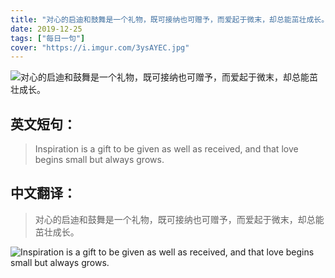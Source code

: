 ```yaml
---
title: "对心的启迪和鼓舞是一个礼物，既可接纳也可赠予，而爱起于微末，却总能茁壮成长。"
date: 2019-12-25
tags: ["每日一句"]
cover: "https://i.imgur.com/3ysAYEC.jpg"
---
```


![对心的启迪和鼓舞是一个礼物，既可接纳也可赠予，而爱起于微末，却总能茁壮成长。](https://i.imgur.com/Gmbd5Cm.jpg)

## 英文短句：
> Inspiration is a gift to be given as well as received, and that love begins small but always grows.

<!--more-->

## 中文翻译：
> 对心的启迪和鼓舞是一个礼物，既可接纳也可赠予，而爱起于微末，却总能茁壮成长。

![Inspiration is a gift to be given as well as received, and that love begins small but always grows.](https://i.imgur.com/eVpSbrv.jpg)

